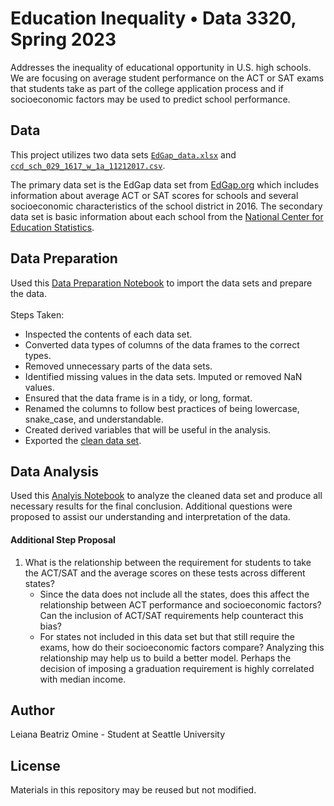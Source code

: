 # Education Inequality • Data 3320, Spring 2023
Addresses the inequality of educational opportunity in U.S. high schools. We are focusing on average student performance on the ACT or SAT exams that students take as part of the college application process and if socioeconomic factors may be used to predict school performance.

## Data
This project utilizes two data sets [`EdGap_data.xlsx`](https://github.com/lbomine/Education-Inequality/blob/main/EdGap_data.xlsx) and [`ccd_sch_029_1617_w_1a_11212017.csv`](https://www.dropbox.com/s/lkl5nvcdmwyoban/ccd_sch_029_1617_w_1a_11212017.csv?dl=0). 

The primary data set is the EdGap data set from [EdGap.org](https://www.edgap.org/#5/37.875/-96.987) which includes information about average ACT or SAT scores for schools and several socioeconomic characteristics of the school district in 2016. The secondary data set is basic information about each school from the [National Center for Education Statistics](https://nces.ed.gov/ccd/pubschuniv.asp).

## Data Preparation
Used this [Data Preparation Notebook](https://github.com/lbomine/Education-Inequality/blob/main/Education%20Inequality%20Data%20Preparation%20-%20Leiana%20Omine.ipynb) to import the data sets and prepare the data.
<br> <br> Steps Taken:
- Inspected the contents of each data set.
- Converted data types of columns of the data frames to the correct types.
- Removed unnecessary parts of the data sets.
- Identified missing values in the data sets. Imputed or removed NaN values.
- Ensured that the data frame is in a tidy, or long, format.
- Renamed the columns to follow best practices of being lowercase, snake_case, and understandable.
- Created derived variables that will be useful in the analysis.
- Exported the [clean data set](https://github.com/lbomine/Education-Inequality/blob/main/clean_education_inequality.csv).

## Data Analysis
Used this [Analyis Notebook]() to analyze the cleaned data set and produce all necessary results for the final conclusion. Additional questions were proposed to assist our understanding and interpretation of the data.

#### Additional Step Proposal
1. What is the relationship between the requirement for students to take the ACT/SAT and the average scores on these tests across different states?
    - Since the data does not include all the states, does this affect the relationship between ACT performance and socioeconomic factors? Can the inclusion of ACT/SAT requirements help counteract this bias?
    - For states not included in this data set but that still require the exams, how do their socioeconomic factors compare? Analyzing this relationship may help us to build a better model. Perhaps the decision of imposing a graduation requirement is highly correlated with median income.

## Author
Leiana Beatriz Omine - Student at Seattle University

## License
Materials in this repository may be reused but not modified.
